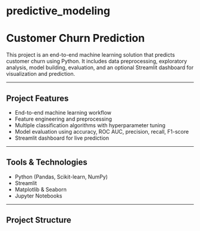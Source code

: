 # predictive_modeling
# Customer Churn Prediction

This project is an end-to-end machine learning solution that predicts customer churn using Python. It includes data preprocessing, exploratory analysis, model building, evaluation, and an optional Streamlit dashboard for visualization and prediction.

---

## Project Features

- End-to-end machine learning workflow
- Feature engineering and preprocessing
- Multiple classification algorithms with hyperparameter tuning
- Model evaluation using accuracy, ROC AUC, precision, recall, F1-score
- Streamlit dashboard for live prediction

---

## Tools & Technologies

- Python (Pandas, Scikit-learn, NumPy)
- Streamlit 
- Matplotlib & Seaborn
- Jupyter Notebooks

---

## Project Structure

